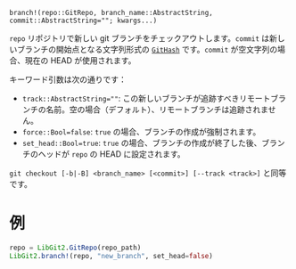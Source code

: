 ```
branch!(repo::GitRepo, branch_name::AbstractString, commit::AbstractString=""; kwargs...)
```

`repo` リポジトリで新しい git ブランチをチェックアウトします。`commit` は新しいブランチの開始点となる文字列形式の [`GitHash`](@ref) です。`commit` が空文字列の場合、現在の HEAD が使用されます。

キーワード引数は次の通りです：

  * `track::AbstractString=""`: この新しいブランチが追跡すべきリモートブランチの名前。空の場合（デフォルト）、リモートブランチは追跡されません。
  * `force::Bool=false`: `true` の場合、ブランチの作成が強制されます。
  * `set_head::Bool=true`: `true` の場合、ブランチの作成が終了した後、ブランチのヘッドが `repo` の HEAD に設定されます。

`git checkout [-b|-B] <branch_name> [<commit>] [--track <track>]` と同等です。

# 例

```julia
repo = LibGit2.GitRepo(repo_path)
LibGit2.branch!(repo, "new_branch", set_head=false)
```
